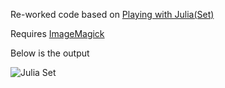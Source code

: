 Re-worked code based on [Playing with Julia(Set)](https://fronkonstin.com/2016/05/17/playing-with-julia-set/)

Requires [ImageMagick](https://www.imagemagick.org/script/download.php)

Below is the output

![Julia Set](https://github.com/ArtieLadie/Julia/blob/master/julia.gif)
